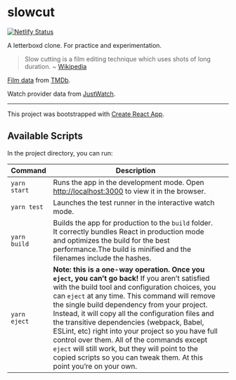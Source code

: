 # slowcut

[![Netlify Status](https://api.netlify.com/api/v1/badges/c61b134b-0e92-4c2b-acb0-01ef7627ebfe/deploy-status)](https://app.netlify.com/sites/slowcut-demo/deploys)

A letterboxd clone. For practice and experimentation.

> Slow cutting is a film editing technique which uses shots of long duration.
> ~ [Wikipedia](https://en.wikipedia.org/wiki/Slow_cutting?wprov=sfti1)

[Film data](https://letterboxd.com/about/film-data/) from [TMDb](https://www.themoviedb.org/).

Watch provider data from [JustWatch](https://www.justwatch.com/).

---

This project was bootstrapped with [Create React App](https://github.com/facebook/create-react-app).

## Available Scripts

In the project directory, you can run:

| Command      | Description                                                                                                                                                                                                                                                                                                                                                                                                                                                                                                                                                                                |     |
| ------------ | ------------------------------------------------------------------------------------------------------------------------------------------------------------------------------------------------------------------------------------------------------------------------------------------------------------------------------------------------------------------------------------------------------------------------------------------------------------------------------------------------------------------------------------------------------------------------------------------ | --- |
| `yarn start` | Runs the app in the development mode. Open [http://localhost:3000](http://localhost:3000) to view it in the browser.                                                                                                                                                                                                                                                                                                                                                                                                                                                                       |
| `yarn test`  | Launches the test runner in the interactive watch mode.                                                                                                                                                                                                                                                                                                                                                                                                                                                                                                                                    |
| `yarn build` | Builds the app for production to the `build` folder. It correctly bundles React in production mode and optimizes the build for the best performance.The build is minified and the filenames include the hashes.                                                                                                                                                                                                                                                                                                                                                                            |
| `yarn eject` | **Note: this is a one-way operation. Once you `eject`, you can’t go back!** If you aren’t satisfied with the build tool and configuration choices, you can `eject` at any time. This command will remove the single build dependency from your project. Instead, it will copy all the configuration files and the transitive dependencies (webpack, Babel, ESLint, etc) right into your project so you have full control over them. All of the commands except `eject` will still work, but they will point to the copied scripts so you can tweak them. At this point you’re on your own. |
